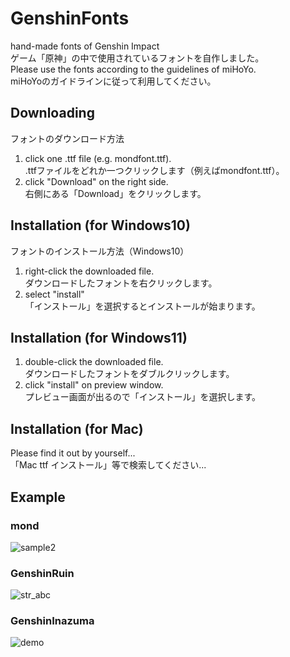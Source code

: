 # GenshinFonts
hand-made fonts of Genshin Impact  
ゲーム「原神」の中で使用されているフォントを自作しました。  
Please use the fonts according to the guidelines of miHoYo.  
miHoYoのガイドラインに従って利用してください。  

## Downloading
フォントのダウンロード方法  
1. click one .ttf file (e.g. mondfont.ttf).  
.ttfファイルをどれか一つクリックします（例えばmondfont.ttf）。
1. click "Download" on the right side.  
右側にある「Download」をクリックします。

## Installation (for Windows10)
フォントのインストール方法（Windows10）
1. right-click the downloaded file.  
ダウンロードしたフォントを右クリックします。
2. select "install"  
「インストール」を選択するとインストールが始まります。

## Installation (for Windows11)
1. double-click the downloaded file.  
ダウンロードしたフォントをダブルクリックします。
3. click "install" on preview window.  
プレビュー画面が出るので「インストール」を選択します。

## Installation (for Mac)
Please find it out by yourself...  
「Mac ttf インストール」等で検索してください...

## Example
### mond
![sample2](https://user-images.githubusercontent.com/60289598/138224516-32fd1c03-6a1d-44c3-b4b4-406f436210e5.png)  
### GenshinRuin
![str_abc](https://user-images.githubusercontent.com/60289598/139594542-3f920a59-c651-40fb-a527-75347439dc24.png)  
### GenshinInazuma
![demo](https://user-images.githubusercontent.com/60289598/158093096-378dd319-7c78-40a6-b944-763f7a8f97e1.png)


